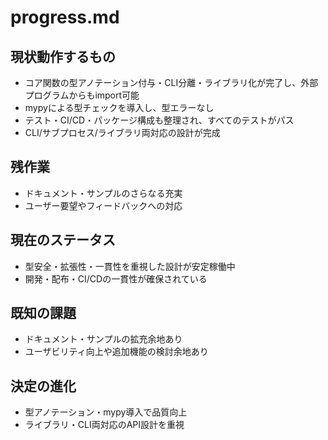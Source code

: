 # progress.md

## 現状動作するもの
- コア関数の型アノテーション付与・CLI分離・ライブラリ化が完了し、外部プログラムからもimport可能
- mypyによる型チェックを導入し、型エラーなし
- テスト・CI/CD・パッケージ構成も整理され、すべてのテストがパス
- CLI/サブプロセス/ライブラリ両対応の設計が完成

## 残作業
- ドキュメント・サンプルのさらなる充実
- ユーザー要望やフィードバックへの対応

## 現在のステータス
- 型安全・拡張性・一貫性を重視した設計が安定稼働中
- 開発・配布・CI/CDの一貫性が確保されている

## 既知の課題
- ドキュメント・サンプルの拡充余地あり
- ユーザビリティ向上や追加機能の検討余地あり

## 決定の進化
- 型アノテーション・mypy導入で品質向上
- ライブラリ・CLI両対応のAPI設計を重視
